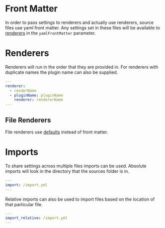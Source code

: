 # Front Matter

In order to pass settings to renderers and actually use renderers, source files use yaml front matter. Any settings set in these files will be available to [renderers](/webdir/api/renderer) in the `yamlFrontMatter` parameter.

# Renderers

Renderers will run in the order that they are provided in. For renderers with duplicate names the plugin name can also be supplied.

```yml
---
renderer:
  - renderName
  - pluginName: pluginName
    renderer: rendererName
---
```

## File Renderers

File renderers use [defaults](/webdir/defaults#file-defaults) instead of front matter.

# Imports

To share settings across multiple files imports can be used. Absolute imports will look in the directory that the sources folder is in.

```yml
---
import: /import.yml
---
```

Relative imports can also be used to import files based on the location of that particular file.

```yml
---
import_relative: /import.yml
---
```